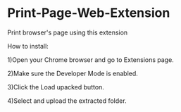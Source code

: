 # Print-Page-Web-Extension
Print browser's page using this extension

How to install:

1)Open your Chrome browser and go to Extensions page.

2)Make sure the Developer Mode is enabled.

3)Click the Load upacked button.

4)Select and upload the extracted folder.
